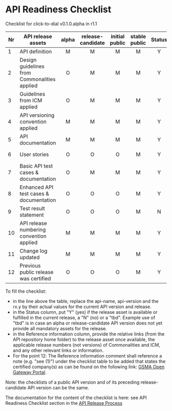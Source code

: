 # API Readiness Checklist

Checklist for click-to-dial v0.1.0.alpha in r1.1

| Nr | API release assets                           | alpha | release-candidate | initial<br />public | stable<br /> public | Status | Reference information                                                                                                     |
| -- | -------------------------------------------- | :---: | :---------------: | :-----------------: | :-----------------: | :----: | ------------------------------------------------------------------------------------------------------------------------- |
| 1  | API definition                               |   M   |         M         |          M          |          M          |   Y   | [/code/API_definitions/Click-to-Dial.yaml](/code/API_definitions/Click-to-Dial.yaml)                                         |
| 2  | Design guidelines from Commonalities applied |   O   |         M         |          M          |          M          |   Y   | wip                                                                                                                       |
| 3  | Guidelines from ICM applied                  |   O   |         M         |          M          |          M          |   Y   | wip                                                                                                                       |
| 4  | API versioning convention applied            |   M   |         M         |          M          |          M          |   Y   |                                                                                                                           |
| 5  | API documentation                            |   M   |         M         |          M          |          M          |   Y   | [/code/API_definitions/Click-to-Dial_API.md](/code/API_definitions/Click-to-Dial_API.md)                                     |
| 6  | User stories                                 |   O   |         O         |          O          |          M          |   Y   | [/documentation/API_documentation/Click-to-Dial_User_Story.md](/documentation/API_documentation/Click-to-Dial_User_Story.md) |
| 7  | Basic API test cases & documentation         |   O   |         M         |          M          |          M          |   Y   | [/code/Test_definitions](/code/Test_definitions)                                                                             |
| 8  | Enhanced API test cases & documentation      |   O   |         O         |          O          |          M          |   Y   | [/code/Test_definitions](/code/Test_definitions)                                                                             |
| 9  | Test result statement                        |   O   |         O         |          O          |          M          |   N   |                                                                                                                           |
| 10 | API release numbering convention applied     |   M   |         M         |          M          |          M          |   Y   |                                                                                                                           |
| 11 | Change log updated                           |   M   |         M         |          M          |          M          |   Y   | [/CHANGELOG.md](/CHANGELOG.md)                                                                                               |
| 12 | Previous public release was certified        |   O   |         O         |          O          |          M          |   Y   |                                                                                                                           |

To fill the checklist:

- in the line above the table, replace the api-name, api-version and the rx.y by their actual values for the current API version and release.
- in the Status column, put "Y" (yes) if the release asset is available or fulfilled in the current release, a "N" (no) or a "tbd". Example use of "tbd" is in case an alpha or release-candidate API version does not yet provide all mandatory assets for the release.
- in the Reference information column, provide the relative links (from the API repository home folder) to the release asset once available, the applicable release numbers (not versions) of Commonalities and ICM, and any other relevant links or information.
- For the point 12: The Reference information comment shall reference a note (e.g. "see (1)") under the checklist table to be added that states the certified company(s) as can be found on the following link: [GSMA Open Gateway Portal](https://open-gateway.gsma.com/).

Note: the checklists of a public API version and of its preceding release-candidate API version can be the same.

The documentation for the content of the checklist is here: see API Readiness Checklist section in the [API Release Process](https://lf-camaraproject.atlassian)
